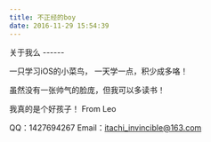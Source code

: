 ```yaml
---
title: 不正经的boy
date: 2016-11-29 15:54:39
---
```


  关于我么    ------
  
  一只学习iOS的小菜鸟， 一天学一点，积少成多咯！
  
  虽然没有一张帅气的脸庞，但我可以多读书！
  
  我真的是个好孩子！ From Leo
  
  QQ：1427694267
  Email：itachi_invincible@163.com
  
